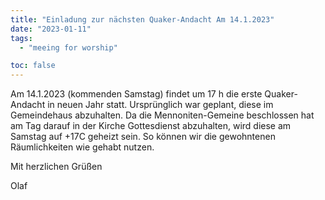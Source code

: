 ```yaml
---
title: "Einladung zur nächsten Quaker-Andacht Am 14.1.2023"
date: "2023-01-11"
tags:
  - "meeing for worship"

toc: false
---
```


Am 14.1.2023 (kommenden Samstag) findet um 17 h die
erste Quaker-Andacht in neuen Jahr statt. Ursprünglich
war geplant, diese im Gemeindehaus abzuhalten. Da die
Mennoniten-Gemeine beschlossen hat am Tag darauf in
der Kirche Gottesdienst abzuhalten, wird diese am
Samstag auf +17C geheizt sein. So können  wir die
gewohntenen Räumlichkeiten wie gehabt nutzen.

Mit herzlichen Grüßen

Olaf